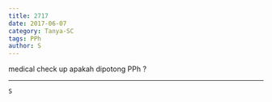 ```yaml
---
title: 2717
date: 2017-06-07
category: Tanya-SC
tags: PPh
author: S
---
```


medical check up apakah dipotong PPh ?

---



`S`
